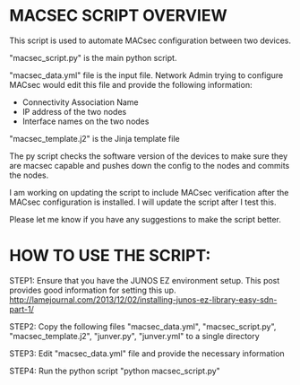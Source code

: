 MACSEC SCRIPT OVERVIEW
======================

This script is used to automate MACsec configuration between two devices.

"macsec_script.py" is the main python script.

"macsec_data.yml" file is the input file. Network Admin trying to configure MACsec would edit this file and provide the following information:
- Connectivity Association Name
- IP address of the two nodes
- Interface names on the two nodes

"macsec_template.j2" is the Jinja template file

The py script checks the software version of the devices to make sure they are macsec capable and pushes down the config to the nodes and commits the nodes. 

I am working on updating the script to include MACsec verification after the MACsec configuration is installed. I will update the script after I test this. 

Please let me know if you have any suggestions to make the script better.

HOW TO USE THE SCRIPT:
=====================
STEP1: Ensure that you have the JUNOS EZ environment setup. This post provides good information for setting this up. 
http://lamejournal.com/2013/12/02/installing-junos-ez-library-easy-sdn-part-1/

STEP2: Copy the following files "macsec_data.yml", "macsec_script.py", "macsec_template.j2", "junver.py", "junver.yml" to a single directory

STEP3: Edit "macsec_data.yml" file and provide the necessary information

STEP4: Run the python script "python macsec_script.py"
